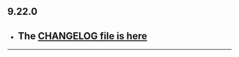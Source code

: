 ## 9.22.0

- ## The [CHANGELOG file is here](https://flutter-sound.canardoux.xyz/changelog.html)

-----------------------------------------------------------------------------------------------------------------------------------
